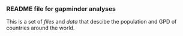 ### README file for gapminder analyses

This is a set of *files* and *data* that descibe the population and GPD of countries around the world.
